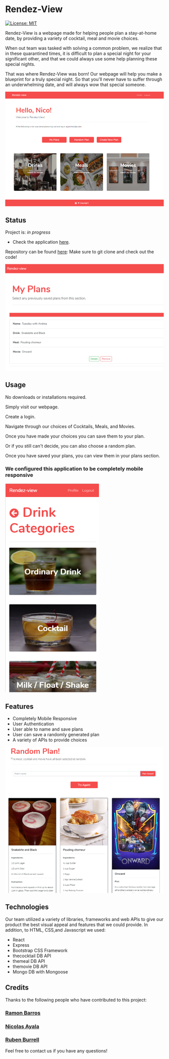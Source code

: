 # Rendez-View

[![License: MIT](https://img.shields.io/badge/License-MIT-blue.svg)](https://github.com/ramonpbarros/)

Rendez-View is a webpage made for helping people plan a stay-at-home date, by providing a variety of cocktail, meal and movie choices.

When out team was tasked with solving a common problem, we realize that in these quarantined times, it is difficult to plan a special night for your significant other, and that we could always use some help planning these special nights.

That was where Rendez-View was born! Our webpage will help you make a blueprint for a truly special night. So that you'll never have to suffer through an underwhelming date, and will always wow that special someone.

![Rendez-View Landing Page](/images/landing-page.png)

## Status

Project is: _in progress_

- Check the application [here](https://rendez-view-app.herokuapp.com/).

Repository can be found [here](https://github.com/ramonpbarros/rendez-view): Make sure to git clone and check out the code!

![Rendez-View Plans](/images/my-plans.png)

## Usage

No downloads or installations required.

Simply visit our webpage.

Create a login.

Navigate through our choices of Cocktails, Meals, and Movies.

Once you have made your choices you can save them to your plan.

Or if you still can't decide, you can also choose a random plan.

Once you have saved your plans, you can view them in your plans section.

### We configured this application to be completely mobile responsive

![Rendez-View Mobile](/images/mobile-response.png)

## Features

<ul>
<li>Completely Mobile Responsive</li>
<li>User Authentication</li>
<li>User able to name and save plans</li>
<li>User can save a randomly generated plan</li>
<li>A variety of APIs to provide choices</li>
</ul>

![Rendez-View Random Plan Save](/images/Save-plan.png)

## Technologies

Our team utilized a variety of libraries, frameworks and web APIs to give our product the best visual appeal and features that we could provide.
In addition, to HTML, CSS,and Javascript we used:

<ul>
<li>React</li>
<li>Express</li>
<li>Bootstrap CSS Framework</li>
<li>thecocktail DB API</li>
<li>themeal DB API</li>
<li>themovie DB API</li>
<li>Mongo DB with Mongoose</li>
</ul>

## Credits

Thanks to the following people who have contributed to this project:

### [Ramon Barros](https://github.com/ramonpbarros)

### [Nicolas Ayala](https://github.com/ayalanick84)

### [Ruben Burrell](https://github.com/Gurren828)

Feel free to contact us if you have any questions!
